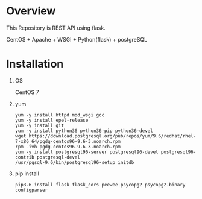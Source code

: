 # Overview
 This Repository is REST API using flask.
 
 CentOS + Apache + WSGI + Python(flask) + postgreSQL
 
# Installation
1. OS	

	CentOS 7
2. yum 
	```
	yum -y install httpd mod_wsgi gcc
	yum -y install epel-release
	yum -y install git
	yum -y install python36 python36-pip python36-devel
	wget https://download.postgresql.org/pub/repos/yum/9.6/redhat/rhel-7-x86_64/pgdg-centos96-9.6-3.noarch.rpm  
	rpm -ivh pgdg-centos96-9.6-3.noarch.rpm
	yum -y install postgresql96-server postgresql96-devel postgresql96-contrib postgresql-devel
	/usr/pgsql-9.6/bin/postgresql96-setup initdb
	```
	
3. pip install
	```
	pip3.6 install flask flask_cors peewee psycopg2 psycopg2-binary configparser
	```
	
